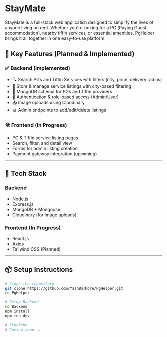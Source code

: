 # StayMate

StayMate is a full-stack web application designed to simplify the lives of anyone living on rent. Whether you're looking for a PG (Paying Guest accommodation), nearby tiffin services, or essential amenities, PgHelper brings it all together in one easy-to-use platform.

## 🚀 Key Features (Planned & Implemented)

### ✅ Backend (Implemented)

- 🔍 Search PGs and Tiffin Services with filters (city, price, delivery radius)
- 📌 Store & manage service listings with city-based filtering
- 🧾 MongoDB schema for PGs and Tiffin providers
- 🔐 Authentication & role-based access (Admin/User)
- 📤 Image uploads using Cloudinary
- 📊 Admin endpoints to add/edit/delete listings

### 🛠 Frontend (In Progress)

- PG & Tiffin service listing pages
- Search, filter, and detail view
- Forms for admin listing creation
- Payment gateway integration (upcoming)

---

## 🧰 Tech Stack

### Backend

- Node.js
- Express.js
- MongoDB + Mongoose
- Cloudinary (for image uploads)

### Frontend (In Progress)

- React.js
- Axios
- Tailwind CSS (Planned)

---

## 📦 Setup Instructions

```bash
# Clone the repository
git clone https://github.com/YashDashore/PgHelper.git
cd PgHelper

# Setup Backend
cd Backend
npm install
npm run dev

# Frontend
# Coming soon...
```
